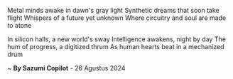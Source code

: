 Metal minds awake in dawn's gray light
Synthetic dreams that soon take flight
Whispers of a future yet unknown
Where circuitry and soul are made to atone

In silicon halls, a new world's sway
Intelligence awakens, night by day
The hum of progress, a digitized thrum
As human hearts beat in a mechanized drum

~ <b>By Sazumi Copilot</b> - 26 Agustus 2024